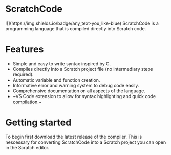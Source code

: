 <h1>ScratchCode</h1>
![](https://img.shields.io/badge/any_text-you_like-blue)
ScratchCode is a programming language that is compiled directly into Scratch code.

# Features
- Simple and easy to write syntax inspired by C.
- Compiles directly into a Scratch project file (no intermediary steps required).
- Automatic variable and function creation.
- Informative error and warning system to debug code easily.
- Comprehensive documentation on all aspects of the language.
- ~VS Code extension to allow for syntax highlighting and quick code compilation.~

# Getting started
To begin first download the latest release of the compiler. This is nescessary for converting ScratchCode into a Scratch project you can open in the Scratch editor.
